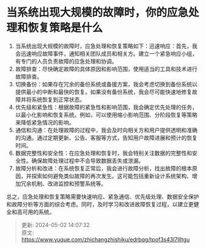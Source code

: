# 当系统出现大规模的故障时，你的应急处理和恢复策略是什么

1. 当系统出现大规模的故障时，应急处理和恢复策略如下：迅速响应：首先，我会迅速响应故障事件，通知相关团队成员和相关方。建立一个紧急响应小组，有专门的人员负责故障的应急处理和协调。
2. 故障排查：尽快确定故障的具体原因和影响范围，使用适当的工具和技术进行故障排查。
3. 切换备份：如果存在冗余的备份系统或备援方案，我会考虑切换到备份系统以提供最小的中断和最快的恢复。如果没有备份系统，我会尽可能快速地修复故障并将系统恢复到正常状态。
4. 优先级和紧急性：根据故障的紧急性和影响范围，我会确定优先处理的任务，以最小化影响和恢复系统。例如，可以使用缩小影响范围、分阶段恢复等策略来降低紧急情况的影响。
5. 通信和沟通：在处理故障的过程中，我会及时向相关方和用户提供透明和准确的沟通。通过定期更新、公告、客服等方式，告知用户故障进展和预计的恢复时间。
6. 数据完整性和安全性：在应急处理和恢复时，我会特别关注数据的完整性和安全性。确保故障处理过程中不会导致数据丢失或泄漏。
7. 故障分析和改进：在系统恢复正常后，我会进行故障分析，找出故障的根本原因，并探索如何避免类似故障的再次发生。这可能包括重新设计系统架构、增加冗余机制、改进监控和预警系统等。

总之，应急处理和恢复策略需要快速响应、紧急通信、优先级处理、数据安全保护和故障分析等方面的综合考虑。同时，及时学习和改进故障恢复过程，以建立更健全和高可用的系统。



> 更新: 2024-05-02 14:07:32  
> 原文: <https://www.yuque.com/zhichangzhishiku/edrbqg/tpof3s43l7llltgu>